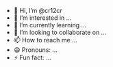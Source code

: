 - 👋 Hi, I’m @cr12cr
- 👀 I’m interested in ...
- 🌱 I’m currently learning ...
- 💞️ I’m looking to collaborate on ...
- 📫 How to reach me ...
- 😄 Pronouns: ...
- ⚡ Fun fact: ...

<!---
cr12cr/cr12cr is a ✨ special ✨ repository because its `README.md` (this file) appears on your GitHub profile.
You can click the Preview link to take a look at your changes.
--->
